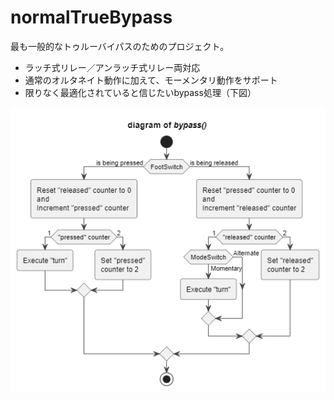 # normalTrueBypass

最も一般的なトゥルーバイパスのためのプロジェクト。

- ラッチ式リレー／アンラッチ式リレー両対応
- 通常のオルタネイト動作に加えて、モーメンタリ動作をサポート
- 限りなく最適化されていると信じたいbypass処理（下図）

![diagram of "void bypass(void)" function](bypass_diagram.png)
